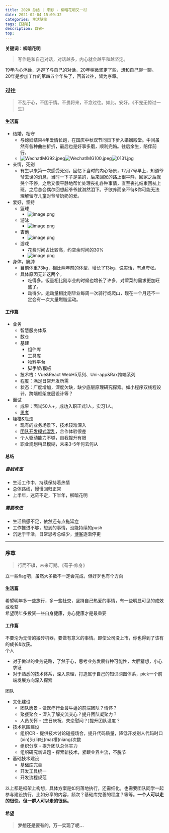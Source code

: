 ```yaml
---
title: 2020 总结 | 来影 - 柳暗花明又一村
date: 2021-02-04 15:09:32
categories: 生活随笔
tags: [随笔]
description: 自省~
top:
---
```


**关键词：柳暗花明**
> 写作是和自己对话，对话越多，内心就会越平和越坚定。

19年内心浮躁，逃避了与自己的对话，20年稍微坚定了些，想和自己聊一聊。<br />20年是参加工作的第四五个年头了，回首过往，皆为序章。
<!-- more -->
<a name="8QKJr"></a>
### 过往
> 不乱于心，不困于情。不畏将来，不念过往。如此，安好。《不宠无惊过一生》

<a name="xNCyK"></a>
#### 生活篇

- 结婚，相守
   - 与媳妇结束4年爱情长跑，在国庆中秋双节同日下步入婚姻殿堂。中间虽然有各种曲曲折折，最后也是好事多磨，顺利完婚。往后余生，陪伴前行。
   - ![WechatIMG92.jpeg](https://blog-1256757196.cos.ap-nanjing.myqcloud.com/WechatIMG92.jpeg)![WechatIMG100.jpeg](https://blog-1256757196.cos.ap-nanjing.myqcloud.com/WechatIMG100.jpeg)![0131.jpg](https://blog-1256757196.cos.ap-nanjing.myqcloud.com/0131.jpg)
- 亲情，死别
   - 有生以来第一次感受死别，回忆下当时的内心场景，12月7号早上，知道爷爷去世的消息，当时一下子是蒙的，后来回家的路上很平静，回家之后就哭个不停，之后又很平静地帮忙处理丧礼各种事情，直至丧礼结束回杭上班。之后总会偶尔回想起爷爷就潸然泪下。子欲养而亲不待&你可能无法理解留守儿童对爷爷奶奶的爱。
- 爱好，坚持
   - 篮球
      - ![image.png](https://blog-1256757196.cos.ap-nanjing.myqcloud.com/image.png)
   - 游泳
      - ![image.png](https://blog-1256757196.cos.ap-nanjing.myqcloud.com/image%20%281%29.png)
   - 吉他
      - ![image.png](https://blog-1256757196.cos.ap-nanjing.myqcloud.com/image%20%282%29.png)
   - 游戏
      - 花费时间占比较高，约空余时间的30%
      - ![image.png](https://blog-1256757196.cos.ap-nanjing.myqcloud.com/image%20%283%29.png)
- 身体，臃肿
   - 目前体重73kg，相比两年前的体型，增长了13kg，说实话，有点夸张。
   - 具体原因无非这两个。
      - 吃得多。饭量相比刚毕业的时候也增长了许多，对荤菜的需求更加旺盛了。
      - 动得少。运动量相比刚毕业每周一次骑行或爬山，现在一个月还不一定会有一次大量燃脂运动。
<a name="lS1F3"></a>

#### 工作篇

- 业务
   - 智慧服务体系
   - 数仓
   - 基建
      - 组件库
      - 工具库
      - 物料平台
      - 脚手架/模板
   - 技术栈：Vue&React WebH5系列、Uni-app&Rax跨端系列
   - 程度：满足日常开发所需
   - 状态：广度增加，深度欠缺，缺少底层原理研究探索。如小程序双线程设计，跨端框架底层设计等？
- 面试
   - 成果：面试50人+，成功入职正式1人，实习1人。
   - [思考](https://www.yuque.com/tanelmer/cl9fpc/vq52ne)
- 桎梏&瓶颈
   - 现有的业务场景下，技术较难深入
   - [团队开发模式混乱](https://www.yuque.com/tanelmer/cl9fpc/qhbint)，合作体验很差
   - 个人驱动能力不够，自我提升有限
   - 职业规划稍显模糊，未来3-5年何去何从

<a name="1qfx5"></a>
#### 总结

<a name="mKYnX"></a>
##### 自我肯定

- 生活工作中，持续保持着热情
- 总体路线，慢慢回归正常
- 上半年，迷茫不定，下半年，柳暗花明
<a name="bVcFL"></a>

##### 需要改进

- 生活质感不足，依然还有点拖延症
- 工作推进不够，想到的事情，没能持续的push
- 沉迷于干活，日常思考总结少，[博客](https://www.elmerlxy.com/)逐渐停更

---

<a name="6HlTM"></a>
### 序章
> 行而不辍，未来可期。《荀子·修身》

立一些flag吧，虽然大多数不一定会完成，但好歹也有个方向
<a name="7GYqv"></a>
#### 生活篇
希望明年多一些旅行，多一些社交，坚持自己热爱的事情，有一些明显可见的成效或收获<br />希望明年多投资一些自身健康，身心健康才是最重要
<a name="bOpiy"></a>
#### 工作篇
不要沦为无情的搬砖机器，要做有意义的事情。即使公司没上市，你也得到了该有的成长&收获。<br />个人

- 对于做过的业务链路，了然于心，思考业务发展各种可能性，大胆猜想，小心求证
- 对于熟悉的技术体系，深入原理，打造属于自己的知识网图体系，pick一个前端发展方向深入探索

团队

- 文化建设
   - 团队愿景 - 做医疗行业最牛逼的前端团队？情怀？
   - 聚餐聚会 - 深入了解交流交心？提升团队凝聚力？
   - 人员关怀 - (生日庆祝、失恋慰问？)提升团队温度？
- 技术氛围建设
   - 组织CR - 提供技术讨论碰撞场合，提升代码质量，降低开发别人代码时口(xin)头(li)吐(ma)槽(niang)次数
   - 组织分享 - 提升团队总体实力
   - 组织研究新课题 - 探索新技术，紧跟业界主流，不脱节
- 基础技术建设
   - 基础库完善
   - 开发工具统一 
   - 开发流程规范

以上都是框架上构想，具体方案是如何落地执行，还需细化，也需要团队同学一起参与建设执行，比如分享的内容，频次？基础库完善的程度？等等。**一个人可以走的很快，但一群人可以走的很远。**
<a name="HZ4yX"></a>
#### 希望
> **梦想还是要有的，万一实现了呢...**

<br />
